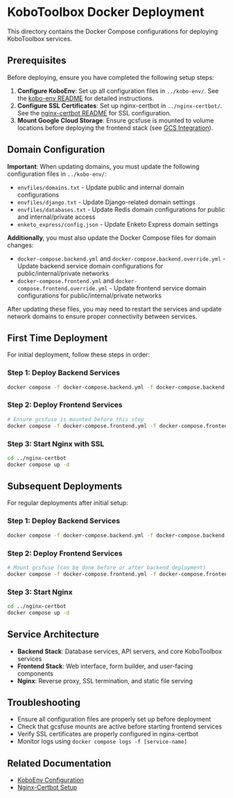 # KoboToolbox Docker Deployment

This directory contains the Docker Compose configurations for deploying KoboToolbox services.

## Prerequisites

Before deploying, ensure you have completed the following setup steps:

1. **Configure KoboEnv**: Set up all configuration files in `../kobo-env/`. See the [kobo-env README](../kobo-env/README.md) for detailed instructions.
2. **Configure SSL Certificates**: Set up nginx-certbot in `../nginx-certbot/`. See the [nginx-certbot README](../nginx-certbot/README.md) for SSL configuration.
3. **Mount Google Cloud Storage**: Ensure gcsfuse is mounted to volume locations before deploying the frontend stack (see [GCS Integration](../kobo-env/README.md#google-cloud-storage-integration)).

## Domain Configuration

**Important**: When updating domains, you must update the following configuration files in `../kobo-env/`:

- `envfiles/domains.txt` - Update public and internal domain configurations
- `envfiles/django.txt` - Update Django-related domain settings
- `envfiles/databases.txt` - Update Redis domain configurations for public and internal/private access
- `enketo_express/config.json` - Update Enketo Express domain settings

**Additionally**, you must also update the Docker Compose files for domain changes:

- `docker-compose.backend.yml` and `docker-compose.backend.override.yml` - Update backend service domain configurations for public/internal/private networks
- `docker-compose.frontend.yml` and `docker-compose.frontend.override.yml` - Update frontend service domain configurations for public/internal/private networks

After updating these files, you may need to restart the services and update network domains to ensure proper connectivity between services.

## First Time Deployment

For initial deployment, follow these steps in order:

### Step 1: Deploy Backend Services
```bash
docker compose -f docker-compose.backend.yml -f docker-compose.backend.override.yml up -d
```

### Step 2: Deploy Frontend Services
```bash
# Ensure gcsfuse is mounted before this step
docker compose -f docker-compose.frontend.yml -f docker-compose.frontend.override.yml up -d
```

### Step 3: Start Nginx with SSL
```bash
cd ../nginx-certbot
docker compose up -d
```

## Subsequent Deployments

For regular deployments after initial setup:

### Step 1: Deploy Backend Services
```bash
docker compose -f docker-compose.backend.yml -f docker-compose.backend.override.yml up -d
```

### Step 2: Deploy Frontend Services
```bash
# Mount gcsfuse (can be done before or after backend deployment)
docker compose -f docker-compose.frontend.yml -f docker-compose.frontend.override.yml up -d
```

### Step 3: Start Nginx
```bash
cd ../nginx-certbot
docker compose up -d
```

## Service Architecture

- **Backend Stack**: Database services, API servers, and core KoboToolbox services
- **Frontend Stack**: Web interface, form builder, and user-facing components
- **Nginx**: Reverse proxy, SSL termination, and static file serving

## Troubleshooting

- Ensure all configuration files are properly set up before deployment
- Check that gcsfuse mounts are active before starting frontend services
- Verify SSL certificates are properly configured in nginx-certbot
- Monitor logs using `docker compose logs -f [service-name]`

## Related Documentation

- [KoboEnv Configuration](../kobo-env/README.md)
- [Nginx-Certbot Setup](../nginx-certbot/README.md)